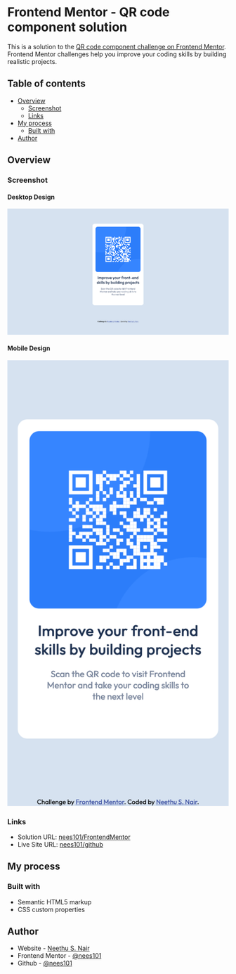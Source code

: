 # Frontend Mentor - QR code component solution

This is a solution to the [QR code component challenge on Frontend Mentor](https://www.frontendmentor.io/challenges/qr-code-component-iux_sIO_H). Frontend Mentor challenges help you improve your coding skills by building realistic projects. 

## Table of contents

- [Overview](#overview)
  - [Screenshot](#screenshot)
  - [Links](#links)
- [My process](#my-process)
  - [Built with](#built-with)
- [Author](#author)


## Overview

### Screenshot

#### Desktop Design

![](./FinalScreenshots/Desktop_design.png)


#### Mobile Design

![](./FinalScreenshots/Mobile-design.png)


### Links

- Solution URL: [nees101/FrontendMentor](https://www.frontendmentor.io/solutions/qr-code-component-using-html-and-css-kzEiqeINon)
- Live Site URL: [nees101/github](https://nees101.github.io/QR-Code-Component/)

## My process

### Built with

- Semantic HTML5 markup
- CSS custom properties


## Author

- Website - [Neethu S. Nair](https://neethunair.com)
- Frontend Mentor - [@nees101](https://www.frontendmentor.io/profile/nees101)
- Github - [@nees101](https://github.com/nees101)

